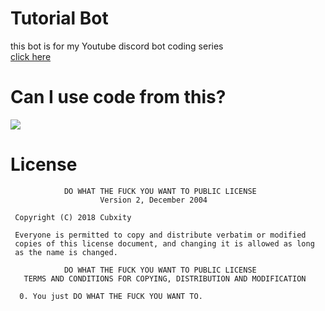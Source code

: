 # Tutorial Bot
this bot is for my Youtube discord bot coding series <br/>
[click here](https://www.youtube.com/channel/UCgeLtdSNsz05KUVNvr2xetQ?view_as=subscriber)

# Can I use code from this?
![](http://www.wtfpl.net/wp-content/uploads/2012/12/freedom.jpeg)

# License
```
            DO WHAT THE FUCK YOU WANT TO PUBLIC LICENSE
                    Version 2, December 2004

 Copyright (C) 2018 Cubxity

 Everyone is permitted to copy and distribute verbatim or modified
 copies of this license document, and changing it is allowed as long
 as the name is changed.

            DO WHAT THE FUCK YOU WANT TO PUBLIC LICENSE
   TERMS AND CONDITIONS FOR COPYING, DISTRIBUTION AND MODIFICATION

  0. You just DO WHAT THE FUCK YOU WANT TO.

```